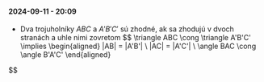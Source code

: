 #### 2024-09-11 - 20:09

- Dva trojuholníky $ABC$ a $A'B'C'$ sú zhodné, ak sa zhodujú v dvoch stranách a uhle nimi zovretom
$$
\triangle ABC \cong \triangle A'B'C' 
\implies 
\begin{aligned}
	|AB| = |A'B'| \\ 
	|AC| = |A'C'| \\ 
	\angle BAC \cong \angle B'A'C'
\end{aligned}

$$


